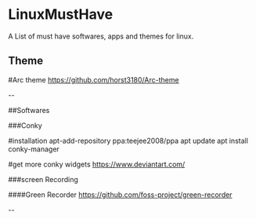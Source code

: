 # LinuxMustHave
A List of must have softwares, apps and themes for linux.


Theme
-----

#Arc theme
https://github.com/horst3180/Arc-theme

--

##Softwares

###Conky


#installation
apt-add-repository ppa:teejee2008/ppa
apt update
apt install conky-manager

#get more conky widgets
https://www.deviantart.com/


###screen Recording

####Green Recorder
https://github.com/foss-project/green-recorder

--
